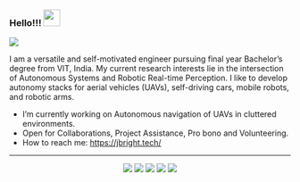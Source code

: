 ### Hello!!! <a><img src="https://github.com/jerriebright/jerriebright/blob/main/image/wave.gif" width="30"></a>

![](https://komarev.com/ghpvc/?username=your-github-username&color=yellow)

I am a versatile and self-motivated engineer pursuing final year Bachelor’s degree from VIT, India. My current research interests lie in the intersection of Autonomous Systems and Robotic Real-time Perception. I like to develop autonomy stacks for aerial vehicles (UAVs), self-driving cars, mobile robots, and robotic arms.<br>

- I’m currently working on Autonomous navigation of UAVs in cluttered environments.
- Open for Collaborations, Project Assistance, Pro bono and Volunteering.
- How to reach me: https://jbright.tech/

<!--![My github stats](https://github-readme-stats.vercel.app/api?username=jerriebright&show_icons=true&theme=tokyonight)
[![Top Langs](https://github-readme-stats.vercel.app/api/top-langs/?username=jerriebright&layout=compact&theme=tokyonight)](https://github.com/jerriebright/github-readme-stats) -->

<hr>
<p align="center">
  <p align="center">
      <a href="https://twitter.com/Jerrie_25" alt="Twitter"><img src="https://github.com/jerriebright/jerriebright/blob/main/image/twitter.png"></a>
      <a href="https://www.linkedin.com/in/jerriebright/" alt="Linkedin"><img src="https://github.com/jerriebright/jerriebright/blob/main/image/linkedin.png"></a>
      <a href="https://www.instagram.com/jerrie_25/" alt="Instagram"><img src="https://github.com/jerriebright/jerriebright/blob/main/image/insta.png"></a>
      <a href="https://m.facebook.com/jerrin.jerrin.5891?ref=bookmarks" alt="Facebook"><img src="https://github.com/jerriebright/jerriebright/blob/main/image/facebook.png"></a>
      <a href="https://github.com/jerriebright" alt="GitHub"><img src="https://github.com/jerriebright/jerriebright/blob/main/image/github.png"></a>
  </p>
</p>

